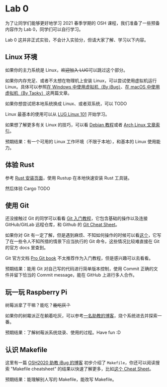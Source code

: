 # Lab 0

为了让同学们能够更好地学习 2021 春季学期的 OSH 课程，我们准备了一些预备内容作为 Lab 0，同学们可以自行学习。

Lab 0 这并非正式实验，不会计入实验分，但请大家了解、学习以下内容。

## Linux 环境

如果你的主力系统是 Linux，~~欢迎加入 LUG~~可以跳过这个部分。

如果你内存充足、或者不太想在物理机上安装 Linux，可以尝试使用虚拟机运行 Linux。具体可以参照[在 Windows 中使用虚拟机（By iBug）](https://ibug.io/cn/2019/02/setup-ubuntu-in-vmware/)、[在 macOS 中使用虚拟机（By Taoky）](https://blog.taoky.moe/2019-02-23/installing-os-on-vm.html)这两篇文章。

如果你想尝试把本地系统换成 Linux、或者双系统，可以 TODO

Linux 最基本的使用可以从 [LUG Linux 101](https://101.lug.ustc.edu.cn/) 开始学习。

如果想了解更多有关 Linux 的技巧，可以看 [Debian 教程](https://www.debian.org/doc/manuals/debian-reference/ch01.zh-cn.html)或者 [Arch Linux 文章索引](https://wiki.archlinux.org/index.php/General_recommendations_(%E7%AE%80%E4%BD%93%E4%B8%AD%E6%96%87))。

预期结果：有一个可用的 Linux 工作环境（不限于本地），和基本的 Linux 使用能力。

## 体验 Rust

参考 [Rust 安装页面](https://www.rust-lang.org/tools/install)，使用 Rustup 在本地快速安装 Rust 工具链。

然后体验 Cargo TODO

## 使用 Git

还没接触过 Git 的同学可以看看 [Git 入门教程](https://vlab.ustc.edu.cn/docs/tutorial/git/)，它包含基础的操作以及连接 GitHub/GitLab 远程仓库，和 Github 的 [Git Cheat Sheet](https://training.github.com/downloads/github-git-cheat-sheet/)。

如果你对 Git 有一定了解，但是遇到麻烦、不知如何操作的时候可以看[这个](https://ohshitgit.com/zh)，它写了在一些令人不知所措的情景下应当执行的 Git 命令，这些情况比较难直接在 Git 的官方 docs 里查到。

Git 官方文档 [Pro Git book](https://git-scm.com/book/en/v2) 不太推荐作为入门教程，但是感兴趣可以去看看。

预期结果：能用 Git 对自己写的代码进行简单版本控制，使用 Commit 正确的文件并留下恰当的 Commit message，能在 GitHub 上进行多人合作。

## 玩一玩 Raspberry Pi

树莓派拿了干嘛？能吃？~~能吃灰？~~

如果你的树霉派正在躺着吃灰，可以参考[一名助教的博客](https://yyw.moe/2021/01/18/Raspberry-pi-init/)，烧个系统进去并探索一番。

预期结果：了解树莓派系统烧录、使用的过程。Have fun :D

## 认识 Makefile

这里有一篇 [OSH2020 助教 iBug 的博客](https://ibug.io/blog/2019/02/bootstrapping-make/) 初步介绍了 `Makefile`，你还可以阅读搜索 "Makefile cheatsheet" 的结果以快速了解更多，比如[这个 Cheat Sheet](https://bytes.usc.edu/cs104/wiki/makefile)。

预期结果：能理解别人写的 Makefile，能改写 Makefile。
